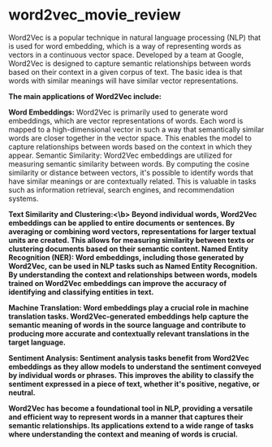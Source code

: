 # word2vec_movie_review

Word2Vec is a popular technique in natural language processing (NLP) that is used for word embedding, which is a way of representing words as vectors in a continuous vector space. Developed by a team at Google, Word2Vec is designed to capture semantic relationships between words based on their context in a given corpus of text. The basic idea is that words with similar meanings will have similar vector representations.

<b>The main applications of Word2Vec include:</b>

<b>Word Embeddings:</b>
Word2Vec is primarily used to generate word embeddings, which are vector representations of words. Each word is mapped to a high-dimensional vector in such a way that semantically similar words are closer together in the vector space. This enables the model to capture relationships between words based on the context in which they appear.
Semantic Similarity:
Word2Vec embeddings are utilized for measuring semantic similarity between words. By computing the cosine similarity or distance between vectors, it's possible to identify words that have similar meanings or are contextually related. This is valuable in tasks such as information retrieval, search engines, and recommendation systems.

<b>Text Similarity and Clustering:<\b>
Beyond individual words, Word2Vec embeddings can be applied to entire documents or sentences. By averaging or combining word vectors, representations for larger textual units are created. This allows for measuring similarity between texts or clustering documents based on their semantic content.
Named Entity Recognition (NER):
Word embeddings, including those generated by Word2Vec, can be used in NLP tasks such as Named Entity Recognition. By understanding the context and relationships between words, models trained on Word2Vec embeddings can improve the accuracy of identifying and classifying entities in text.

<b>Machine Translation:</b>
Word embeddings play a crucial role in machine translation tasks. Word2Vec-generated embeddings help capture the semantic meaning of words in the source language and contribute to producing more accurate and contextually relevant translations in the target language.

<b>Sentiment Analysis:</b>
Sentiment analysis tasks benefit from Word2Vec embeddings as they allow models to understand the sentiment conveyed by individual words or phrases. This improves the ability to classify the sentiment expressed in a piece of text, whether it's positive, negative, or neutral.

Word2Vec has become a foundational tool in NLP, providing a versatile and efficient way to represent words in a manner that captures their semantic relationships. Its applications extend to a wide range of tasks where understanding the context and meaning of words is crucial.
